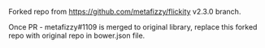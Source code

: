 Forked repo from https://github.com/metafizzy/flickity v2.3.0 branch.

Once PR - metafizzy#1109 is merged to original library, replace this forked repo with original repo in bower.json file.